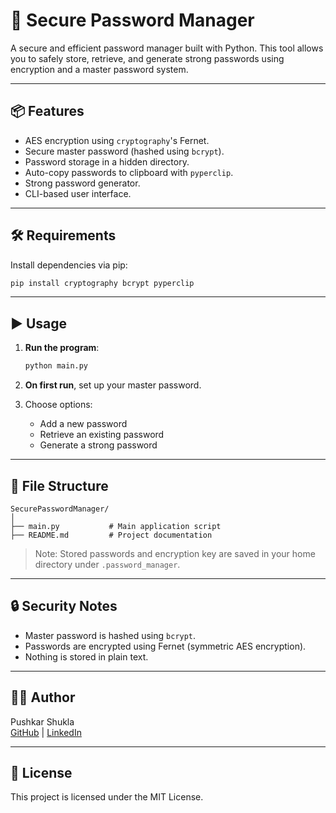 # 🔐 Secure Password Manager

A secure and efficient password manager built with Python. This tool allows you to safely store, retrieve, and generate strong passwords using encryption and a master password system.

---

## 📦 Features

- AES encryption using `cryptography`'s Fernet.
- Secure master password (hashed using `bcrypt`).
- Password storage in a hidden directory.
- Auto-copy passwords to clipboard with `pyperclip`.
- Strong password generator.
- CLI-based user interface.

---

## 🛠️ Requirements

Install dependencies via pip:

```bash
pip install cryptography bcrypt pyperclip
```

---

## ▶️ Usage

1. **Run the program**:
   ```bash
   python main.py
   ```

2. **On first run**, set up your master password.

3. Choose options:
   - Add a new password
   - Retrieve an existing password
   - Generate a strong password

---

## 📁 File Structure

```
SecurePasswordManager/
│
├── main.py           # Main application script
├── README.md         # Project documentation
```

> Note: Stored passwords and encryption key are saved in your home directory under `.password_manager`.

---

## 🔒 Security Notes

- Master password is hashed using `bcrypt`.
- Passwords are encrypted using Fernet (symmetric AES encryption).
- Nothing is stored in plain text.

---

## 👨‍💻 Author

Pushkar Shukla  
[GitHub](https://github.com/Pushkarshukla07) | [LinkedIn](https://linkedin.com/in/shuklapushkar)

---

## 📜 License

This project is licensed under the MIT License.
